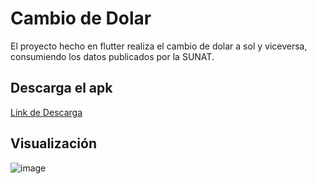 # Cambio de Dolar

El proyecto hecho en flutter realiza el cambio de dolar a sol y viceversa, consumiendo los datos publicados por la SUNAT.

## Descarga el apk
[Link de Descarga](https://www.dropbox.com/scl/fi/a1muzmx3i7jwzwdm3i0gl/app_conversor_dolar.apk?rlkey=59t0pw47o1un7shr0dvdgtz15&dl=0)

## Visualización
![image](https://github.com/CalebVicto/conversor-dolar/assets/71160411/dd838b04-6ab6-45e2-b2fb-062bc7e3562d)





